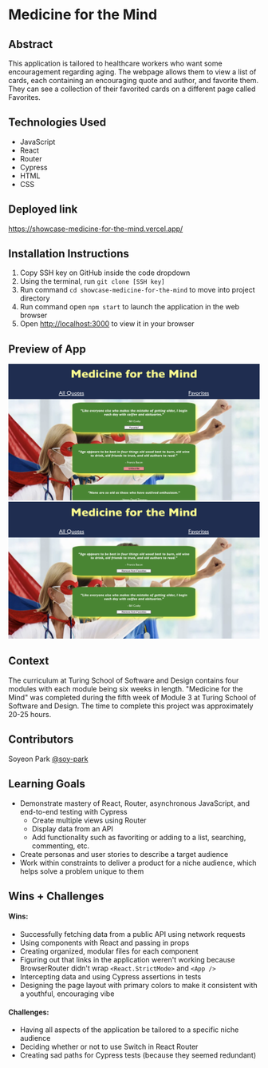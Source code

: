 # Medicine for the Mind

## Abstract
This application is tailored to healthcare workers who want some encouragement regarding aging. The webpage allows them to view a list of cards, each containing an encouraging quote and author, and favorite them. They can see a collection of their favorited cards on a different page called Favorites. 

## Technologies Used
- JavaScript
- React 
- Router
- Cypress
- HTML
- CSS

## Deployed link 
https://showcase-medicine-for-the-mind.vercel.app/

## Installation Instructions
1. Copy SSH key on GitHub inside the code dropdown
2. Using the terminal, run `git clone [SSH key]`
3. Run command `cd showcase-medicine-for-the-mind` to move into project directory
4. Run command open `npm start` to launch the application in the web browser
5. Open [http://localhost:3000](http://localhost:3000) to view it in your browser

## Preview of App
![Image](src/Screenshots/Healthcare-heroes.png)
![Image](src/Screenshots/Healthcare-heroes-favorites.png)

## Context
The curriculum at Turing School of Software and Design contains four modules with each module being six weeks in length. "Medicine for the Mind" was completed during the fifth week of Module 3 at Turing School of Software and Design. The time to complete this project was approximately 20-25 hours. 

## Contributors
Soyeon Park [@soy-park](https://github.com/soy-park)

## Learning Goals
- Demonstrate mastery of React, Router, asynchronous JavaScript, and end-to-end testing with Cypress
    - Create multiple views using Router
    - Display data from an API
    - Add functionality such as favoriting or adding to a list, searching, commenting, etc.
- Create personas and user stories to describe a target audience
- Work within constraints to deliver a product for a niche audience, which helps solve a problem unique to them

## Wins + Challenges

#### Wins: 
- Successfully fetching data from a public API using network requests
- Using components with React and passing in props
- Creating organized, modular files for each component 
- Figuring out that links in the application weren't working because BrowserRouter didn't wrap `<React.StrictMode>` and `<App />` 
- Intercepting data and using Cypress assertions in tests
- Designing the page layout with primary colors to make it consistent with a youthful, encouraging vibe 

#### Challenges: 
- Having all aspects of the application be tailored to a specific niche audience 
- Deciding whether or not to use Switch in React Router
- Creating sad paths for Cypress tests (because they seemed redundant)